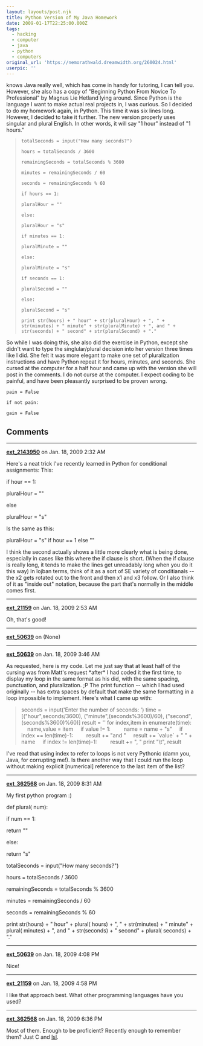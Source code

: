 ```yaml
---
layout: layouts/post.njk
title: Python Version of My Java Homework
date: 2009-01-17T22:25:00.000Z
tags:
  - hacking
  - computer
  - java
  - python
  - computers
original_url: 'https://nemorathwald.dreamwidth.org/260024.html'
userpic: ''
---
```

knows Java really well, which has come in handy for tutoring, I can tell you. However, she also has a copy of "Beginning Python From Novice To Professional" by Magnus Lie Hetland lying around. Since Python is the language I want to make actual real projects in, I was curious. So I decided to do my homework again, in Python. This time it was six lines long. However, I decided to take it further. The new version properly uses singular and plural English. In other words, it will say "1 hour" instead of "1 hours."

>     totalSeconds = input("How many seconds?")
>     
>     hours = totalSeconds / 3600
>     
>     remainingSeconds = totalSeconds % 3600
>     
>     minutes = remainingSeconds / 60
>     
>     seconds = remainingSeconds % 60
>     
>     if hours == 1:
>     
>     pluralHour = ""
>     
>     else:
>     
>     pluralHour = "s"
>     
>     if minutes == 1:
>     
>     pluralMinute = ""
>     
>     else:
>     
>     pluralMinute = "s"
>     
>     if seconds == 1:
>     
>     pluralSecond = ""
>     
>     else:
>     
>     pluralSecond = "s"
>     
>     print str(hours) + " hour" + str(pluralHour) + ", " + str(minutes) + " minute" + str(pluralMinute) + ", and " + str(seconds) + " second" + str(pluralSecond) + "."

So while I was doing this, she also did the exercise in Python, except she didn't want to type the singlular/plural decision into her version three times like I did. She felt it was more elegant to make one set of pluralization instructions and have Python repeat it for hours, minutes, and seconds. She cursed at the computer for a half hour and came up with the version she will post in the comments. I do not curse at the computer. I expect coding to be painful, and have been pleasantly surprised to be proven wrong.

    pain = False
    
    if not pain:
    
    gain = False

## Comments

---

**[ext_2143950](https://www.dreamwidth.org/users/ext_2143950)** on Jan. 18, 2009 2:32 AM

Here's a neat trick I've recently learned in Python for conditional assignments: This:

if hour == 1:

pluralHour  = ""

else

pluralHour = "s"

Is the same as this:

pluralHour = "s" if hour == 1 else ""

I think the second actually shows a little more clearly what is being done, especially in cases like this where the if clause is short. (When the if clause is really long, it tends to make the lines get unreadably long when you do it this way) In lojban terms, think of it as a sort of SE variety of conditianals -- the x2 gets rotated out to the front and then x1 and x3 follow. Or I also think of it as "inside out" notation, because the part that's normally in the middle comes first.

---

**[ext_21159](https://www.dreamwidth.org/users/ext_21159)** on Jan. 18, 2009 2:53 AM

Oh, that's good!

---

**[ext_50639](https://www.dreamwidth.org/users/ext_50639)** on (None)



---

**[ext_50639](https://www.dreamwidth.org/users/ext_50639)** on Jan. 18, 2009 3:46 AM

As requested, here is my code. Let me just say that at least half of the cursing was from Matt's request \*after\* I had coded it the first time, to display my loop in the same format as his did, with the same spacing, punctuation, and pluralization. ;P The print function -- which I had used originally -- has extra spaces by default that make the same formatting in a loop impossible to implement. Here's what I came up with:

> seconds = input('Enter the number of seconds: ') time = \[("hour",seconds/3600), ("minute",(seconds%3600)/60), ("second",(seconds%3600)%60)\] result = '' for index,item in enumerate(time):     name,value = item     if value != 1:         name = name + "s"     if index == len(time)-1:         result += "and "     result += \`value\` + " " + name     if index != len(time)-1:         result += ", " print "\\t", result

I've read that using index to refer to loops is not very Pythonic (damn you, Java, for corrupting me!). Is there another way that I could run the loop without making explicit \[numerical\] reference to the last item of the list?

---

**[ext_362568](https://www.dreamwidth.org/users/ext_362568)** on Jan. 18, 2009 8:31 AM

My first python program :)

def plural( num):

if num == 1:

return ""

else:

return "s"

totalSeconds = input("How many seconds?")

hours = totalSeconds / 3600

remainingSeconds = totalSeconds % 3600

minutes = remainingSeconds / 60

seconds = remainingSeconds % 60

print str(hours) + " hour" + plural( hours) + ", " + str(minutes) + " minute" + plural( minutes) + ", and " + str(seconds) + " second" + plural( seconds) + "."

---

**[ext_50639](https://www.dreamwidth.org/users/ext_50639)** on Jan. 18, 2009 4:08 PM

Nice!

---

**[ext_21159](https://www.dreamwidth.org/users/ext_21159)** on Jan. 18, 2009 4:58 PM

I like that approach best. What other programming languages have you used?

---

**[ext_362568](https://www.dreamwidth.org/users/ext_362568)** on Jan. 18, 2009 6:36 PM

Most of them. Enough to be proficient? Recently enough to remember them? Just C and [lsl](http://wiki.secondlife.com/wiki/LSL_Portal).
